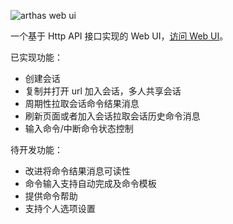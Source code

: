 ![](https://arthas.aliyun.com/doc/_images/arthas-web-ui.png "arthas web ui")

一个基于 Http API 接口实现的 Web UI，[访问 Web UI]({{TRAFFIC_HOST1_8563}}/ui)。

已实现功能：

- 创建会话
- 复制并打开 url 加入会话，多人共享会话
- 周期性拉取会话命令结果消息
- 刷新页面或者加入会话拉取会话历史命令消息
- 输入命令/中断命令状态控制

待开发功能：

- 改进将命令结果消息可读性
- 命令输入支持自动完成及命令模板
- 提供命令帮助
- 支持个人选项设置
